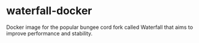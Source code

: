 # waterfall-docker
Docker image for the popular bungee cord fork called Waterfall that aims to improve performance and stability.

